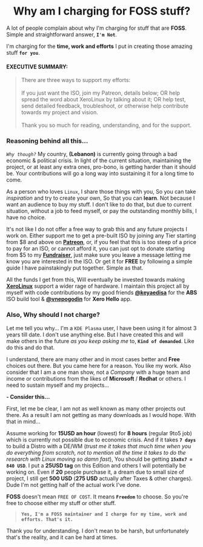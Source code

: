 <h1 align="center">Why am I charging for FOSS stuff?</h1>

A lot of people complain about why I'm charging for stuff that are **FOSS**. Simple and straightforward answer, **`I'm Not`**.

I'm charging for the **time, work and efforts** I put in creating those amazing stuff **`for you`**.

#### EXECUTIVE SUMMARY:

> There are three ways to support my efforts:<br /><br />
> If you just want the ISO, join my Patreon, details below; OR help spread the word about XeroLinux by talking about it; OR help test, send detailed feedback, troubleshoot, or otherwise help contribute towards my project and vision.<br /><br />
> Thank you so much for reading, understanding, and for the support.


### Reasoning behind all this...

_`Why though?`_ My country, **(Lebanon)** is currently going through a bad economic & political crisis. In light of the current situation, maintaining the project, or at least any extra ones, pro-bono, is getting harder than it should be. Your contributions will go a long way into sustaining it for a long time to come.

As a person who loves `Linux`, I share those things with you, So you can take _inspiration_ and try to create your own, So that you can **learn**. Not because I want an audience to buy my stuff. I don't like to do that, but due to current situation, without a job to feed myself, or pay the outstanding monthly bills, I have no choice.

It's not like I do not offer a free way to grab this and any future projects I work on. Either support me to get a pre-built ISO by joining any Tier starting from $8 and above on [**Patreon**](https://www.patreon.com/XeroLinux/membership), or, if you feel that this is too steep of a price to pay for an ISO, or cannot afford it, you can just opt to donate starting from $5 to my [**Fundraiser**](https://fnd.us/523mC5), just make sure you leave a message letting me know you are interested in the ISO. Or get it for **FREE** by following a simple guide I have painstakingly put together. Simple as that.

All the funds I get from this, Will eventually be invested towards making **[XeroLinux](https://xerolinux.xyz/)** support a wider rage of hardware. I maintain this project all by myself with code contributions by my good friends [**@keyaedisa**](https://keyaedisa.github.io/) for the **ABS** ISO build tool & [**@vnepogodin**](https://github.com/vnepogodin) for **Xero Hello** app.

### Also, Why should I not charge?

Let me tell you why... I'm a `KDE Plasma` user, I have been using it for almost 3 years till date. I don't use anything else. But I have created this and will make others in the future *as you keep asking me* to, **`Kind of demanded`**. Like do this and do that.

I understand, there are many other and in most cases better and **Free** choices out there. But you came here for a reason. You like my work. Also consider that I am a one man show, not a _Company_ with a huge team and income or contributions from the likes of **Microsoft** / **Redhat** or others. I need to sustain myself and my projects...

**- Consider this...**

First, let me be clear, I am not as well known as many other projects out there. As a result I am not getting as many downloads as I would hope. With that in mind...

Assume working for **15USD an hour** (lowest) for **8 hours** (regular 9to5 job) which is currently not possible due to economic crisis. And if it takes **`7 days`** to build a Distro with a DE/WM (_trust me it takes that much time when you do everything from scratch, not to mention all the time it takes to do the research with Linux moving so damn fast_), You should be getting **`15x8x7 = 840 USD`**. I put a **25USD tag** on this Edition and others I will potentially be working on. Even if **20** people purchase it, a dream due to small size of project, I still get **500 USD** (**275 USD** actually after Taxes & other charges). Dude I'm not getting half of the actual work I've done.

**FOSS** doesn't mean `FREE OF COST`. It means **`Freedom`** to choose. So you're free to choose either my stuff or other stuff.

> **`Yes, I'm a FOSS maintainer and I charge for my time, work and efforts. That's it.`**

Thank you for understanding. I don't mean to be harsh, but unfortunately that's the reality, and it can be hard at times.
